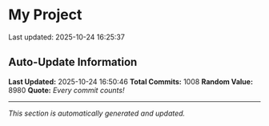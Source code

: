 # My Project


Last updated: 2025-10-24 16:25:37























































































































































































































































































































































































































































































































































































































































































































































































































































































































































































































































































































































































































































































































































































































































## Auto-Update Information

**Last Updated:** 2025-10-24 16:50:46
**Total Commits:** 1008
**Random Value:** 8980
**Quote:** _Every commit counts!_

---
_This section is automatically generated and updated._